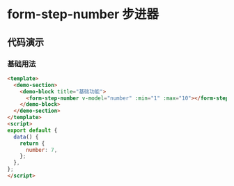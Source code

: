 # form-step-number 步进器

## 代码演示

### 基础用法

```html
<template>
  <demo-section>
    <demo-block title="基础功能">
      <form-step-number v-model="number" :min="1" :max="10"></form-step-number>
    </demo-block>
  </demo-section>
</template>
<script>
export default {
  data() {
    return {
      number: 7,
    };
  },
};
</script>
```
